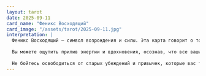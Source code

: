 ```yaml
---
layout: tarot
date: 2025-09-11
card_name: "Феникс Восходящий"
card_image: "/assets/tarot/2025-09-11.jpg"
interpretation: |
  Феникс Восходящий – символ возрождения и силы. Эта карта говорит о том, что сегодня вы можете пережить важный этап трансформации. Феникс восстает из пепла, и это показывает, что вы способны преодолеть любые трудности, с которыми сталкиваетесь. Сегодняшний день будет полон возможностей для роста и развития, особенно после того, как вы прошли через трудные времена.
  
  Вы можете ощутить прилив энергии и вдохновения, осознав, что все ваши усилия не были напрасны. Может возникнуть желание изменить свою жизнь, сделать шаг в сторону новых возможностей. Обратите внимание на свои внутренние побуждения, они подскажут, куда двигаться дальше. Этот день благоприятен для смелых решений и рискованных шагов.
  
  Не бойтесь освободиться от старых убеждений и привычек, которые вас тормозят. Сегодня вы готовы оставить все ненужное позади и взяться за новое. Откройте себя для изменений и позвольте внутреннему свету направить вас на путь к лучшему будущему. Ваша сила и решимость будут вам верными попутчиками в этом процессе.
---
```

